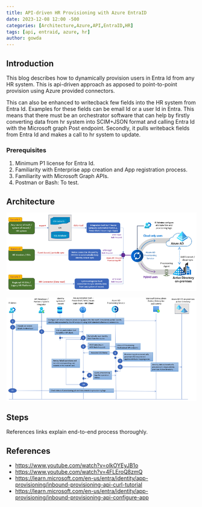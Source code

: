```yaml
---
title: API-driven HR Provisioning with Azure EntraID
date: 2023-12-08 12:00 -500
categories: [Architecture,Azure,API,EntraID,HR]
tags: [api, entraid, azure, hr]
author: gowda
---
```


## Introduction

This blog describes how to dynamically provision users in Entra Id from any HR system. This is api-driven approach as apposed to point-to-point provision using Azure provided connectors.

This can also be enhanced to writecback few fields into the HR system from Entra Id. Examples for these fields can be email Id or a user Id in Entra. This means that there must be an orchestrator software that can help by firstly converting data from hr system into SCIM+JSON format and calling Entra Id with the Microsoft graph Post endpoint. Secondly, it pulls writeback fields from Entra Id and makes a call to hr system to update.

### Prerequisites

1. Minimum P1 license for Entra Id.
2. Familiarity with Enterprise app creation and App registration process.
3. Familiarity with Microsoft Graph APIs.
4. Postman or Bash: To test.

## Architecture

![Desktop View](/assets/img/hr-system/api-driven-arch.png)

![Desktop View](/assets/img/hr-system/seq-diagram.png)

## Steps
References links explain end-to-end process thoroughly.

## References
* <https://www.youtube.com/watch?v=olkOYEyJB1o>
* <https://www.youtube.com/watch?v=4FLEroQ8zmQ>
* <https://learn.microsoft.com/en-us/entra/identity/app-provisioning/inbound-provisioning-api-curl-tutorial>
* <https://learn.microsoft.com/en-us/entra/identity/app-provisioning/inbound-provisioning-api-configure-app>

